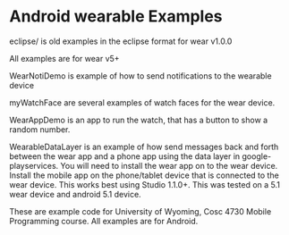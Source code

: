 Android wearable Examples
========

eclipse/ is old examples in the eclipse format for wear v1.0.0 

All examples are for wear v5+

WearNotiDemo is example of how to send notifications to the wearable device

myWatchFace are several examples of watch faces for the wear device.

WearAppDemo is an app to run the watch, that has a button to show a random number.

WearableDataLayer is an example of how send messages back and forth between the wear app and a phone app using the data layer in google-playservices.  You will need to install the wear app on to the wear device.  Install the mobile app on the phone/tablet device that is connected to the wear device. This works best using Studio 1.1.0+.  This was tested on a 5.1 wear device and android 5.1 device.


These are example code for University of Wyoming, Cosc 4730 Mobile Programming course. All examples are for Android.
